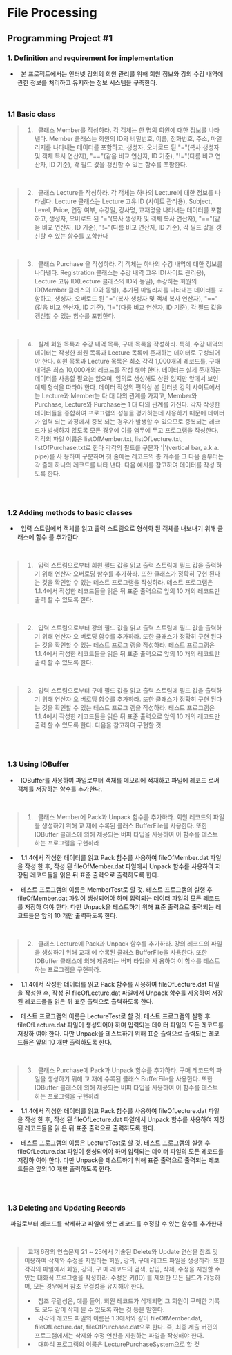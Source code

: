 # File Processing
## Programming Project #1

### 1. Definition and requirement for implementation
- &nbsp; 본 프로젝트에서는 인터넷 강의의 회원 관리를 위해 회원 정보와 강의 수강 내역에 관한 정보를 처리하고 유지하는 정보 시스템을 구축한다.

<br>

### 1.1 Basic class
  > 1) &nbsp; 클래스 Member를 작성하라. 각 객체는 한 명의 회원에 대한 정보를 나타낸다. Member     클래스는 회원의 ID와 비밀번호, 이름, 전화번호, 주소, 마일리지를 나타내는 데이터를 포함하고, 생성자, 오버로드 된 "="(복사 생성자 및 객체 복사 연산자), "=="(같음 비교 연산자, ID 기준), "!="(다름 비교 연산자, ID 기준), 각 필드 값을 갱신할 수 있는 함수를 포함한다.

<br>  

> 2) &nbsp; 클래스 Lecture을 작성하라. 각 객체는 하나의 Lecture에 대한 정보를 나타낸다. Lecture 클래스는 Lecture 고유 ID (사이트 관리용), Subject, Level, Price, 연장 여부, 수강일, 강사명, 교재명을 나타내는 데이터를 포함하고, 생성자, 오버로드 된 "="(복사 생성자 및 객체 복사 연산자),
"=="(같음 비교 연산자, ID 기준), "!="(다름 비교 연산자, ID 기준), 각 필드 값을 갱신할 수 있는 함수를 포함한다

<br>

> 3) &nbsp; 클래스 Purchase 을 작성하라. 각 객체는 하나의 수강 내역에 대한 정보를 나타낸다. Registration 클래스는 수강 내역 고유 ID(사이트 관리용), Lecture 고유 ID(Lecture 클래스의 ID와 동일), 수강하는 회원의 ID(Member 클래스의 ID와 동일), 추가된 마일리지를 나타내는 데이터를 포함하고, 생성자, 오버로드 된 "="(복사 생성자 및 객체 복사 연산자), "=="(같음 비교 연산자, ID 기준), "!="(다름 비교 연산자, ID 기준), 각 필드 값을 갱신할 수 있는 함수를 포함한다.

<br>

> 4) &nbsp; 실제 회원 목록과 수강 내역 목록, 구매 목록을 작성하라. 특히, 수강 내역의 데이터는 작성한 회원 목록과 Lecture 목록에 존재하는 데이터로 구성되어야 한다. 회원 목록과 Lecture 목록은 최소 각각 1,000개의 레코드를, 구매 내역은 최소 10,000개의 레코드를 작성 해야 한다. 데이터는 실제 존재하는 데이터를 사용할 필요는 없으며, 임의로 생성해도 상관 없지만 앞에서 보인 예제 형식을 따라야 한다. 데이터 작성의 편의상 본 인터넷 강의 사이트에서는 Lecture과 Member는 다 대 다의 관계를 가지고, Member와 Purchase, Lecture와 Purchase는 1 대 다의 관계를 가진다. 각자 작성한 데이터들을 종합하여 프로그램의 성능을 평가하는데 사용하기 때문에 데이터가 입력 되는 과정에서 중복 되는 경우가 발생할 수 있으므로 중복되는 레코드가 발생하지 않도록 모든 경우에 이를 염두에 두고 프로그램을 작성한다. 각각의 파일 이름은 listOfMember.txt, listOfLecture.txt, listOfPurchase.txt로 한다 각각의 필드를 구분자 '|'(vertical bar, a.k.a. pipe)를 사 용하여 구분하며 첫 줄에는 레코드의 총 개수를 그 다음 줄부터는 각 줄에 하나의 레코드를 나타
낸다. 다음 예시를 참고하여 데이터를 작성 하도록 한다.

<br>  <br>  

### 1.2 Adding methods to basic classes
- &nbsp; 입력 스트림에서 객체를 읽고 출력 스트림으로 형식화 된 객체를 내보내기 위해 클래스에 함수
를 추가한다.
<br>

> 1) &nbsp; 입력 스트림으로부터 회원 필드 값을 읽고 출력 스트림에 필드 값을 출력하기 위해 연산자 오버로딩 함수를 추가하라. 또한 클래스가 정확히 구현 된다는 것을 확인할 수 있는 테스트 프로그램을 작성하라. 테스트 프로그램은 1.1.4에서 작성한 레코드들을 읽은 뒤 표준 출력으로 앞의 10
개의 레코드만 출력 할 수 있도록 한다.

<br>  

> 2) &nbsp; 입력 스트림으로부터 강의 필드 값을 읽고 출력 스트림에 필드 값을 출력하기 위해 연산자 오
버로딩 함수를 추가하라. 또한 클래스가 정확히 구현 된다는 것을 확인할 수 있는 테스트 프로그
램을 작성하라. 테스트 프로그램은 1.1.4에서 작성한 레코드들을 읽은 뒤 표준 출력으로 앞의 10
개의 레코드만 출력 할 수 있도록 한다.

<br>

> 3) &nbsp; 입력 스트림으로부터 구매 필드 값을 읽고 출력 스트림에 필드 값을 출력하기 위해 연산자 오
버로딩 함수를 추가하라. 또한 클래스가 정확히 구현 된다는 것을 확인할 수 있는 테스트 프로그
램을 작성하라. 테스트 프로그램은 1.1.4에서 작성한 레코드들을 읽은 뒤 표준 출력으로 앞의 10
개의 레코드만 출력 할 수 있도록 한다. 다음을 참고하여 구현할 것.

<br>  <br>  

### 1.3 Using IOBuffer
- &nbsp; IOBuffer를 사용하여 파일로부터 객체를 메모리에 적재하고 파일에 레코드
로써 객체를 저장하는 함수를 추가한다.

<br>

> 1) &nbsp; 클래스 Member에 Pack과 Unpack 함수를 추가하라. 회원 레코드의 파일을 생성하기 위해 교
재에 수록된 클래스 BufferFile을 사용한다. 또한 IOBuffer 클래스에 의해 제공되는 버퍼 타입을
사용하여 이 함수를 테스트 하는 프로그램을 구현하라
  - &nbsp; 1.1.4에서 작성한 데이터를 읽고 Pack 함수를 사용하여 fileOfMember.dat 파일을 작성
한 후, 작성 된 fileOfMember.dat 파일에서 Unpack 함수를 사용하여 저장된 레코드들을
읽은 뒤 표준 출력으로 출력하도록 한다. 

  - &nbsp; 테스트 프로그램의 이름은 MemberTest로 할 것. 테스트 프로그램의 실행 후
fileOfMember.dat 파일이 생성되어야 하며 입력되는 데이터 파일의 모든 레코드를 저장하
여야 한다. 다만 Unpack을 테스트하기 위해 표준 출력으로 출력되는 레코드들은 앞의 10
개만 출력하도록 한다.

<br>

> 2) &nbsp; 클래스 Lecture에 Pack과 Unpack 함수를 추가하라. 강의 레코드의 파일을 생성하기 위해 교재
에 수록된 클래스 BufferFile을 사용한다. 또한 IOBuffer 클래스에 의해 제공되는 버퍼 타입을 사
용하여 이 함수를 테스트 하는 프로그램을 구현하라.

  - &nbsp; 1.1.4에서 작성한 데이터를 읽고 Pack 함수를 사용하여 fileOfLecture.dat 파일을 작성한 후, 작성 된 fileOfLecture.dat 파일에서 Unpack 함수를 사용하여 저장된 레코드들을 읽은 뒤 표준 출력으로 출력하도록 한다. 

  - &nbsp; 테스트 프로그램의 이름은 LectureTest로 할 것. 테스트 프로그램의 실행 후
fileOfLecture.dat 파일이 생성되어야 하며 입력되는 데이터 파일의 모든 레코드를 저장하
여야 한다. 다만 Unpack을 테스트하기 위해 표준 출력으로 출력되는 레코드들은 앞의 10
개만 출력하도록 한다.

<br>

> 3) &nbsp; 클래스 Purchase에 Pack과 Unpack 함수를 추가하라. 구매 레코드의 파일을 생성하기 위해 교
재에 수록된 클래스 BufferFile을 사용한다. 또한 IOBuffer 클래스에 의해 제공되는 버퍼 타입을
사용하여 이 함수를 테스트 하는 프로그램을 구현하라

  - &nbsp; 1.1.4에서 작성한 데이터를 읽고 Pack 함수를 사용하여 fileOfLecture.dat 파일을 작성
한 후, 작성 된 fileOfLecture.dat 파일에서 Unpack 함수를 사용하여 저장된 레코드들을 읽
은 뒤 표준 출력으로 출력하도록 한다.

  - &nbsp; 테스트 프로그램의 이름은 LectureTest로 할 것. 테스트 프로그램의 실행 후
fileOfLecture.dat 파일이 생성되어야 하며 입력되는 데이터 파일의 모든 레코드를 저장하
여야 한다. 다만 Unpack을 테스트하기 위해 표준 출력으로 출력되는 레코드들은 앞의 10
개만 출력하도록 한다.

<br>  <br>  

### 1.3 Deleting and Updating Records
&nbsp;
파일로부터 레코드를 삭제하고 파일에 있는 레코드를 수정할 수 있는 함수를 추가한다

<br>

> &nbsp; 교재 6장의 연습문제 21 ~ 25에서 기술된 Delete와 Update 연산을 참조 및 이용하여 삭제와
수정을 지원하는 회원, 강의, 구매 레코드 파일을 생성하라. 또한 각각의 파일에서 회원, 강의, 구
매 레코드의 검색, 삽입, 삭제, 수정을 지원할 수 있는 대화식 프로그램을 작성하라. 수정은 키(ID)
를 제외한 모든 필드가 가능하며, 모든 경우에서 참조 무결성을 유지해야 한다.
> - &nbsp; 참조 무결성은, 예를 들어, 회원 레코드가 삭제되면 그 회원이 구매한 기록도
모두 같이 삭제 될 수 있도록 하는 것 등을 말한다.
> - &nbsp; 각각의 레코드 파일의 이름은 1.3에서와 같이 fileOfMember.dat, fileOfLecture.dat,
fileOfPurchase.dat으로 한다. 즉, 최종 제출 버전의 프로그램에서는 삭제와 수정 연산을
지원하는 파일을 작성해야 한다.
> - &nbsp; 대화식 프로그램의 이름은 LecturePurchaseSystem으로 할 것


